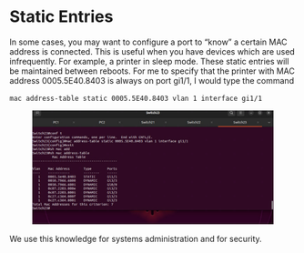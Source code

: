 # Static Entries

In some cases, you may want to configure a port to “know” a certain MAC address is connected. This is useful when you have devices which are used infrequently. For example, a printer in sleep mode. These static entries will be maintained between reboots. For me to specify that the printer with MAC address 0005.5E40.8403 is always on port gi1/1, I would type the command

```
mac address-table static 0005.5E40.8403 vlan 1 interface gi1/1
```

<figure><img src="../.gitbook/assets/image (1).png" alt=""><figcaption></figcaption></figure>

We use this knowledge for systems administration and for security.

